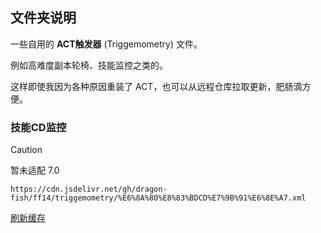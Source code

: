 ## 文件夹说明

一些自用的 **ACT触发器** (Triggemometry) 文件。

例如高难度副本轮椅、技能监控之类的。

这样即使我因为各种原因重装了 ACT，也可以从远程仓库拉取更新，肥肠滴方便。

### 技能CD监控

> [!caution]
> 暂未适配 7.0

```
https://cdn.jsdelivr.net/gh/dragon-fish/ff14/triggemometry/%E6%8A%80%E8%83%BDCD%E7%9B%91%E6%8E%A7.xml
```

[刷新缓存](https://purge.jsdelivr.net/gh/dragon-fish/ff14/triggemometry/%E6%8A%80%E8%83%BDCD%E7%9B%91%E6%8E%A7.xml)
